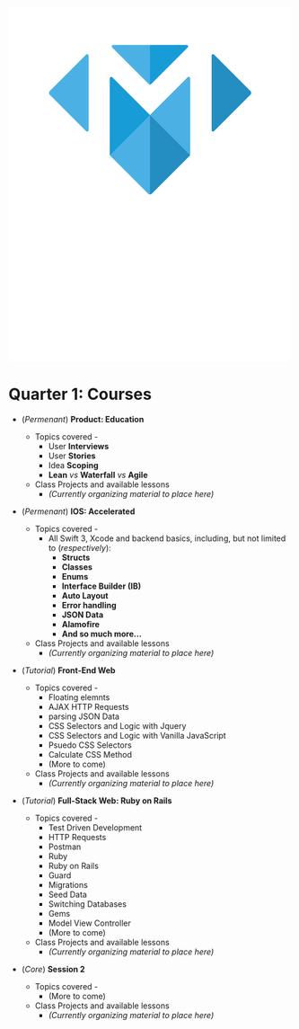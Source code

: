 ![alt text](https://github.com/Saturn-V/Make-School-Product-University/blob/master/assets/logo.png "Make School") 
# Quarter 1: Courses
* (*Permenant*) **Product: Education**
    * Topics covered -
        *  User **Interviews**
        *  User **Stories**
        *  Idea **Scoping**
        *  **Lean** *vs* **Waterfall** *vs* **Agile** 
    * Class Projects and available lessons
        * *(Currently organizing material to place here)*

* (*Permenant*) **IOS: Accelerated**
    * Topics covered -
        *  All Swift 3, Xcode and backend basics, including, but not limited to (*respectively*):
            * **Structs**
            * **Classes**
            * **Enums**
            * **Interface Builder (IB)**
            * **Auto Layout**
            * **Error handling**
            * **JSON Data**
            * **Alamofire**
            * **And so much more...**
    * Class Projects and available lessons
        * *(Currently organizing material to place here)*

* (*Tutorial*) **Front-End Web**
    * Topics covered -
        * Floating elemnts
        * AJAX HTTP Requests
        * parsing JSON Data
        * CSS Selectors and Logic with Jquery
        * CSS Selectors and Logic with Vanilla JavaScript
        * Psuedo CSS Selectors
        * Calculate CSS Method
        * (More to come)
    * Class Projects and available lessons
        * *(Currently organizing material to place here)*

* (*Tutorial*) **Full-Stack Web: Ruby on Rails**
    * Topics covered -
        *  Test Driven Development
        *  HTTP Requests
        *  Postman
        *  Ruby
        *  Ruby on Rails
        *  Guard
        *  Migrations
        *  Seed Data
        *  Switching Databases
        *  Gems
        *  Model View Controller
        *  (More to come)
    * Class Projects and available lessons
        * *(Currently organizing material to place here)*

* (*Core*) **Session 2**
    * Topics covered -
        *  (More to come)
    * Class Projects and available lessons
        * *(Currently organizing material to place here)*
